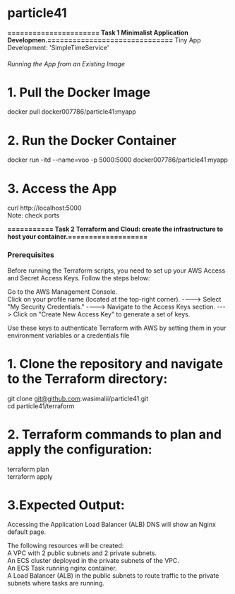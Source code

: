 

# particle41
**====================== Task 1 Minimalist Application Developmen.==============================** 
Tiny App Development: 'SimpleTimeService'

###### Running the App from an Existing Image
# 1. Pull the Docker Image
docker pull docker007786/particle41:myapp

# 2. Run the Docker Container
docker run -itd --name=voo -p 5000:5000 docker007786/particle41:myapp

# 3. Access the App
curl http://localhost:5000<br>
Note: check ports 






**=========== Task 2 Terraform and Cloud: create the infrastructure to host your container.===================** 

### Prerequisites<br>
Before running the Terraform scripts, you need to set up your AWS Access and Secret Access Keys. Follow the steps below:<br>

Go to the AWS Management Console.<br>
Click on your profile name (located at the top-right corner). ---->  Select "My Security Credentials." ----> Navigate to the Access Keys section. ---> Click on "Create New Access Key" to generate a set of keys.<br>

Use these keys to authenticate Terraform with AWS by setting them in your environment variables or a credentials file<br>

# 1. Clone the repository and navigate to the Terraform directory:
git clone git@github.com:wasimalii/particle41.git<br>
cd particle41/terraform

# 2. Terraform commands to plan and apply the configuration:
terraform plan<br>
terraform apply

# 3.Expected Output: 

Accessing the Application Load Balancer (ALB) DNS will show an Nginx default page.

The following resources will be created:<br>
A VPC with 2 public subnets and 2 private subnets.<br>
An ECS cluster deployed in the private subnets of the VPC.<br>
An ECS Task running nginx container.<br>
A Load Balancer (ALB) in the public subnets to route traffic to the private subnets where tasks are running.



